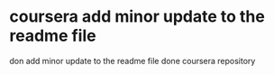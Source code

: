 # coursera add minor update to the readme file
don add minor update to the readme file
done
coursera repository
